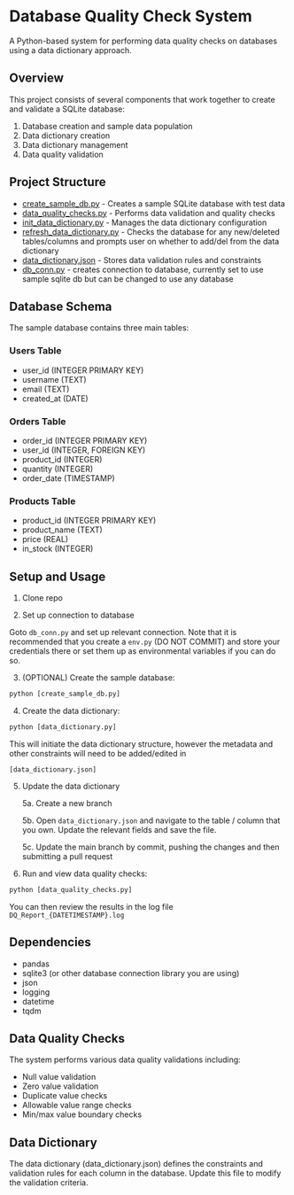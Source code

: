 # Database Quality Check System

A Python-based system for performing data quality checks on databases using a data dictionary approach.

## Overview

This project consists of several components that work together to create and validate a SQLite database:

1. Database creation and sample data population
2. Data dictionary creation
3. Data dictionary management
3. Data quality validation

## Project Structure

- [create_sample_db.py](create_sample_db.py) - Creates a sample SQLite database with test data
- [data_quality_checks.py](data_quality_checks.py) - Performs data validation and quality checks
- [init_data_dictionary.py](data_dictionary.py) - Manages the data dictionary configuration
- [refresh_data_dictionary.py](refresh_data_dictionary.py) - Checks the database for any new/deleted tables/columns and prompts user on whether to add/del from the data dictionary
- [data_dictionary.json](data_dictionary.json) - Stores data validation rules and constraints
- [db_conn.py](db_conn.py) - creates connection to database, currently set to use sample sqlite db but can be changed to use any database

## Database Schema

The sample database contains three main tables:

### Users Table
- user_id (INTEGER PRIMARY KEY)
- username (TEXT)
- email (TEXT)
- created_at (DATE)

### Orders Table
- order_id (INTEGER PRIMARY KEY)
- user_id (INTEGER, FOREIGN KEY)
- product_id (INTEGER)
- quantity (INTEGER)
- order_date (TIMESTAMP)

### Products Table
- product_id (INTEGER PRIMARY KEY)
- product_name (TEXT)
- price (REAL)
- in_stock (INTEGER)

## Setup and Usage

1. Clone repo

2. Set up connection to database

Goto ```db_conn.py``` and set up relevant connection.  Note that it is recommended that you create a ```env.py``` (DO NOT COMMIT) and store your credentials there or set them up as environmental variables if you can do so.

3. (OPTIONAL) Create the sample database:
```python
python [create_sample_db.py]
```

4. Create the data dictionary:

```python
python [data_dictionary.py]
```

This will initiate the data dictionary structure, however the metadata and other constraints will need to be added/edited in 

```
[data_dictionary.json]
```

5. Update the data dictionary

    5a. Create a new branch

    5b. Open ```data_dictionary.json``` and navigate to the table / column that you own.  Update the relevant fields and save the file.

    5c. Update the main branch by commit, pushing the changes and then submitting a pull request



6. Run and view data quality checks:

```python
python [data_quality_checks.py]
```

You can then review the results in the log file ```DQ_Report_{DATETIMESTAMP}.log```

## Dependencies
- pandas
- sqlite3 (or other database connection library you are using)
- json
- logging
- datetime
- tqdm

## Data Quality Checks
The system performs various data quality validations including:

- Null value validation
- Zero value validation
- Duplicate value checks
- Allowable value range checks
- Min/max value boundary checks

## Data Dictionary
The data dictionary (data_dictionary.json) defines the constraints and validation rules for each column in the database. Update this file to modify the validation criteria.